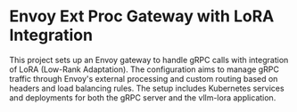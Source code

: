 # Envoy Ext Proc Gateway with LoRA Integration

This project sets up an Envoy gateway to handle gRPC calls with integration of LoRA (Low-Rank Adaptation). The configuration aims to manage gRPC traffic through Envoy's external processing and custom routing based on headers and load balancing rules. The setup includes Kubernetes services and deployments for both the gRPC server and the vllm-lora application.